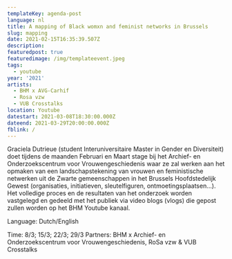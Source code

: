 ```yaml
---
templateKey: agenda-post
language: nl
title: A mapping of Black womxn and feminist networks in Brussels
slug: mapping
date: 2021-02-15T16:35:39.507Z
description:
featuredpost: true
featuredimage: /img/templateevent.jpeg
tags:
  - youtube
year: '2021'
artists:
  - BHM x AVG-Carhif
  - Rosa vzw
  - VUB Crosstalks
location: Youtube
datestart: 2021-03-08T18:30:00.000Z
dateend: 2021-03-29T20:00:00.000Z
fblink: /
---
```


Graciela Dutrieue (student Interuniversitaire Master in Gender en Diversiteit) doet tijdens de maanden Februari en Maart stage bij het Archief- en Onderzoekscentrum voor Vrouwengeschiedenis waar ze zal werken aan het opmaken van  een landschapstekening van vrouwen en feministische netwerken uit de Zwarte gemeenschappen in het Brussels Hoofdstedelijk Gewest (organisaties, initiatieven, sleutelfiguren, ontmoetingsplaatsen…). Het volledige proces en de resultaten van het onderzoek worden vastgelegd en gedeeld met het publiek via video blogs (vlogs) die gepost zullen worden op het BHM Youtube kanaal.

Language: Dutch/English


Time: 8/3; 15/3; 22/3; 29/3
Partners: BHM x Archief- en Onderzoekscentrum voor Vrouwengeschiedenis, RoSa vzw & VUB Crosstalks
